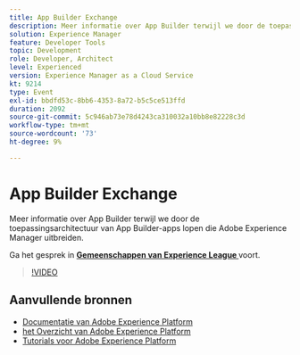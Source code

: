 ```yaml
---
title: App Builder Exchange
description: Meer informatie over App Builder terwijl we door de toepassingsarchitectuur van App Builder-apps lopen die Adobe Experience Manager uitbreiden.
solution: Experience Manager
feature: Developer Tools
topic: Development
role: Developer, Architect
level: Experienced
version: Experience Manager as a Cloud Service
kt: 9214
type: Event
exl-id: bbdfd53c-8bb6-4353-8a72-b5c5ce513ffd
duration: 2092
source-git-commit: 5c946ab73e78d4243ca310032a10bb8e82228c3d
workflow-type: tm+mt
source-wordcount: '73'
ht-degree: 9%

---
```


# App Builder Exchange

Meer informatie over App Builder terwijl we door de toepassingsarchitectuur van App Builder-apps lopen die Adobe Experience Manager uitbreiden.

Ga het gesprek in **[Gemeenschappen van Experience League ](https://adobe.ly/3uragoI)** voort.

>[!VIDEO](https://video.tv.adobe.com/v/337709/?quality=12&learn=on&hidetitle=true)

## Aanvullende bronnen

- [ Documentatie van Adobe Experience Platform ](https://experienceleague.adobe.com/docs/experience-platform.html?lang=nl-NL)
- [ het Overzicht van Adobe Experience Platform ](https://experienceleague.adobe.com/docs/experience-platform/landing/home.html?lang=nl-NL)
- [Tutorials voor Adobe Experience Platform](https://experienceleague.adobe.com/docs/platform-learn/tutorials/overview.html?lang=nl)
